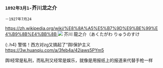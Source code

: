 ### `1892年3月1-`芥川龙之介
```note
－1927年7月24
```
[
https://zh.wikipedia.org/wiki/%E8%8A%A5%E5%B7%9D%E9%BE%99%E4%B9%8B%E4%BB%8B
](
https://zh.wikipedia.org/wiki/%E8%8A%A5%E5%B7%9D%E9%BE%99%E4%B9%8B%E4%BB%8B
)
![](http://upload.wikimedia.org/wikipedia/commons/e/eb/Akutagawa_Ryunosuke.jpg)
芥川 龍之介（あくたがわ りゅうのすけ

{:.h4}
警惕！西方对zg又搞起了“舆l保护主义
<br>[
https://3w.huanqiu.com/a/3feb4a/42iaws5PYm5
](
https://3w.huanqiu.com/a/3feb4a/42iaws5PYm5
)

舆l经常是私刑，而私刑又经常是娱乐，就像是用报纸上的报道来代替手枪一样
